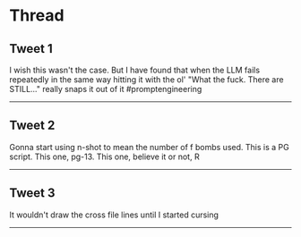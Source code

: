 # Thread

## Tweet 1

I wish this wasn't the case. But I have found that when the LLM fails repeatedly in the same way hitting it with the ol' "What the fuck. There are STILL..." really snaps it out of it #promptengineering

---

## Tweet 2

Gonna start using n-shot to mean the number of f bombs used. This is a PG script. This one, pg-13. This one, believe it or not, R

---

## Tweet 3

It wouldn't draw the cross file lines until I started cursing

---

